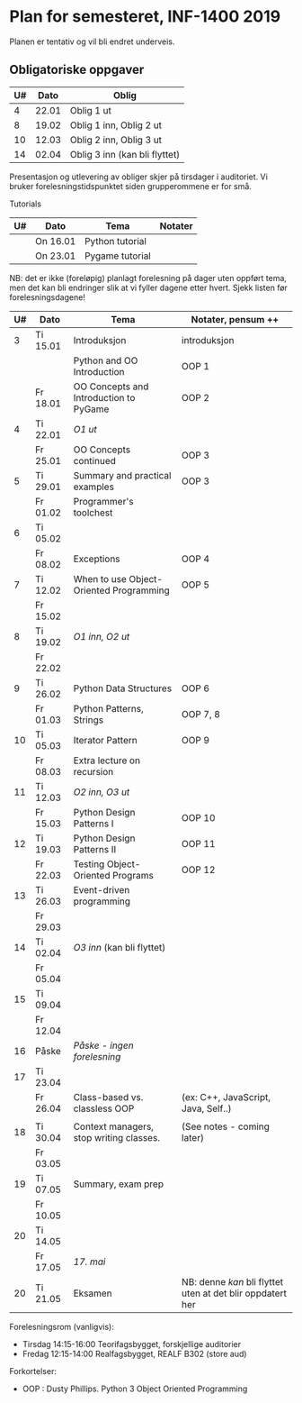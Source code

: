 Plan for semesteret, INF-1400 2019
====================================

Planen er tentativ og vil bli endret underveis. 

Obligatoriske oppgaver
-----------------

|  U# | Dato  | Oblig                   |
| --- | ----- | ----------------------- |
|   4 | 22.01 | Oblig 1 ut              |
|   8 | 19.02 | Oblig 1 inn, Oblig 2 ut |
|  10 | 12.03 | Oblig 2 inn, Oblig 3 ut |
|  14 | 02.04 | Oblig 3 inn (kan bli flyttet) |

Presentasjon og utlevering av obliger skjer på tirsdager i auditoriet.
Vi bruker forelesningstidspunktet siden grupperommene er for små. 

Tutorials

| U#  | Dato     | Tema            | Notater        |
| --- | ----     | -----           | -------------- |
|     | On 16.01 | Python tutorial |                |
|     | On 23.01 | Pygame tutorial |                |


NB: det er ikke (foreløpig) planlagt forelesning på dager uten oppført
tema, men det kan bli endringer slik at vi fyller dagene etter
hvert. Sjekk listen før forelesningsdagene!

| U#  | Dato     | Tema                                    | Notater, pensum ++                                         |
| --- | ----     | -----                                   | --------------                                             |
| 3   | Ti 15.01 | Introduksjon                            | introduksjon                                               |
|     |          | Python and OO Introduction              | OOP 1                                                      |
|     | Fr 18.01 | OO Concepts and Introduction to PyGame  | OOP 2                                                      |
| 4   | Ti 22.01 | *O1 ut*                                 |                                                            |
|     | Fr 25.01 | OO Concepts continued                   | OOP 3                                                      |
| 5   | Ti 29.01 | Summary and practical examples          | OOP 3                                                      |
|     | Fr 01.02 | Programmer's toolchest                  |                                                            |
| 6   | Ti 05.02 |                                         |                                                            |
|     | Fr 08.02 | Exceptions                              | OOP 4                                                      |
| 7   | Ti 12.02 | When to use Object-Oriented Programming | OOP 5                                                      |
|     | Fr 15.02 |                                         |                                                            |
| 8   | Ti 19.02 | *O1 inn, O2 ut*                         |                                                            |
|     | Fr 22.02 |                                         |                                                            |
| 9   | Ti 26.02 | Python Data Structures                  | OOP 6                                                      |
|     | Fr 01.03 | Python Patterns, Strings                | OOP 7, 8                                                   |
| 10  | Ti 05.03 | Iterator Pattern                        | OOP 9                                                      |
|     | Fr 08.03 | Extra lecture on recursion              |                                                            |
| 11  | Ti 12.03 | *O2 inn, O3 ut*                         |                                                            |
|     | Fr 15.03 | Python Design Patterns I                | OOP 10                                                     |
| 12  | Ti 19.03 | Python Design Patterns II               | OOP 11                                                     |
|     | Fr 22.03 | Testing Object-Oriented Programs        | OOP 12                                                     |
| 13  | Ti 26.03 | Event-driven programming                |                                                            |
|     | Fr 29.03 |                                         |                                                            |
| 14  | Ti 02.04 | *O3 inn* (kan bli flyttet)              |                                                            |
|     | Fr 05.04 |                                         |                                                            |
| 15  | Ti 09.04 |                                         |                                                            |
|     | Fr 12.04 |                                         |                                                            |
| 16  | Påske    | *Påske - ingen forelesning*             |                                                            |
| 17  | Ti 23.04 |                                         |                                                            |
|     | Fr 26.04 | Class-based vs. classless OOP           | (ex: C++, JavaScript, Java, Self..)                        |
|     |          |                                         |                                                            |
| 18  | Ti 30.04 | Context managers, stop writing classes. | (See notes - coming later)                                 |
|     | Fr 03.05 |                                         |                                                            |
| 19  | Ti 07.05 | Summary, exam prep                      |                                                            |
|     | Fr 10.05 |                                         |                                                            |
| 20  | Ti 14.05 |                                         |                                                            |
|     | Fr 17.05 | *17. mai*                               |                                                            |
| 20  | Ti 21.05 | Eksamen                                 | NB: denne *kan* bli flyttet uten at det blir oppdatert her |


Forelesningsrom (vanligvis):
- Tirsdag 14:15-16:00 Teorifagsbygget, forskjellige auditorier
- Fredag  12:15-14:00 Realfagsbygget, REALF B302 (store aud)

Forkortelser: 
* OOP : Dusty Phillips. Python 3 Object Oriented Programming

